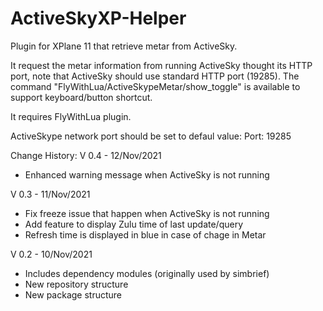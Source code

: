 # ActiveSkyXP-Helper
Plugin for XPlane 11 that retrieve metar from ActiveSky.

It request the metar information from running ActiveSky thought its HTTP port, note that ActiveSky should use standard HTTP port (19285).
The command "FlyWithLua/ActiveSkypeMetar/show_toggle" is available to support keyboard/button shortcut.

It requires FlyWithLua plugin.

ActiveSkype network port should be set to defaul value:
Port: 19285

Change History:
V 0.4 - 12/Nov/2021
- Enhanced warning message when ActiveSky is not running

V 0.3 - 11/Nov/2021
- Fix freeze issue that happen when ActiveSky is not running
- Add feature to display Zulu time of last update/query
- Refresh time is displayed in blue in case of chage in Metar


V 0.2 - 10/Nov/2021
- Includes dependency modules (originally used by simbrief)
- New repository structure
- New package structure
